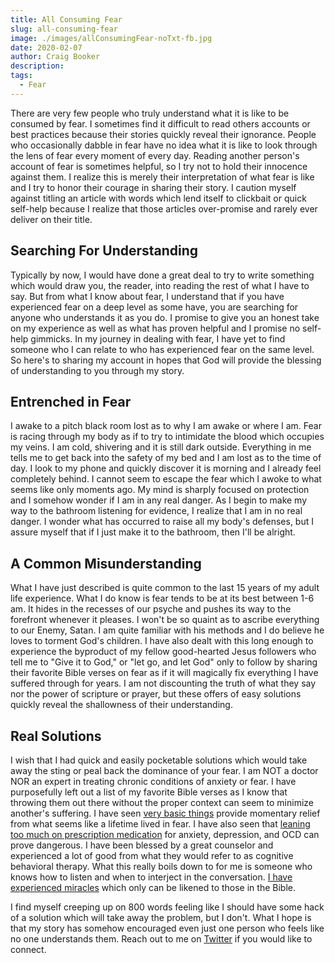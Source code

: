 ```yaml
---
title: All Consuming Fear
slug: all-consuming-fear
image: ./images/allConsumingFear-noTxt-fb.jpg
date: 2020-02-07
author: Craig Booker
description:
tags:
  - Fear
---
```


There are very few people who truly understand what it is like to be consumed by fear. I sometimes find it difficult to read others accounts or best practices because their stories quickly reveal their ignorance. People who occasionally dabble in fear have no idea what it is like to look through the lens of fear every moment of every day. Reading another person's account of fear is sometimes helpful, so I try not to hold their innocence against them. I realize this is merely their interpretation of what fear is like and I try to honor their courage in sharing their story. I caution myself against titling an article with words which lend itself to clickbait or quick self-help because I realize that those articles over-promise and rarely ever deliver on their title.

## Searching For Understanding

Typically by now, I would have done a great deal to try to write something which would draw you, the reader, into reading the rest of what I have to say. But from what I know about fear, I understand that if you have experienced fear on a deep level as some have, you are searching for anyone who understands it as you do. I promise to give you an honest take on my experience as well as what has proven helpful and I promise no self-help gimmicks. In my journey in dealing with fear, I have yet to find someone who I can relate to who has experienced fear on the same level. So here's to sharing my account in hopes that God will provide the blessing of understanding to you through my story.

## Entrenched in Fear

I awake to a pitch black room lost as to why I am awake or where I am. Fear is racing through my body as if to try to intimidate the blood which occupies my veins. I am cold, shivering and it is still dark outside. Everything in me tells me to get back into the safety of my bed and I am lost as to the time of day. I look to my phone and quickly discover it is morning and I already feel completely behind. I cannot seem to escape the fear which I awoke to what seems like only moments ago. My mind is sharply focused on protection and I somehow wonder if I am in any real danger. As I begin to make my way to the bathroom listening for evidence, I realize that I am in no real danger. I wonder what has occurred to raise all my body's defenses, but I assure myself that if I just make it to the bathroom, then I'll be alright.

## A Common Misunderstanding

What I have just described is quite common to the last 15 years of my adult life experience. What I do know is fear tends to be at its best between 1-6 am. It hides in the recesses of our psyche and pushes its way to the forefront whenever it pleases. I won't be so quaint as to ascribe everything to our Enemy, Satan. I am quite familiar with his methods and I do believe he loves to torment God's children. I have also dealt with this long enough to experience the byproduct of my fellow good-hearted Jesus followers who tell me to "Give it to God," or "let go, and let God" only to follow by sharing their favorite Bible verses on fear as if it will magically fix everything I have suffered through for years. I am not discounting the truth of what they say nor the power of scripture or prayer, but these offers of easy solutions quickly reveal the shallowness of their understanding.

## Real Solutions

I wish that I had quick and easily pocketable solutions which would take away the sting or peal back the dominance of your fear. I am NOT a doctor NOR an expert in treating chronic conditions of anxiety or fear. I have purposefully left out a list of my favorite Bible verses as I know that throwing them out there without the proper context can seem to minimize another's suffering. I have seen [very basic things](https://craigbooker.com/blog/getting-outside-your-head/) provide momentary relief from what seems like a lifetime lived in fear. I have also seen that [leaning too much on prescription medication](https://craigbooker.com/blog/houston-we-have-a-problem/) for anxiety, depression, and OCD can prove dangerous. I have been blessed by a great counselor and experienced a lot of good from what they would refer to as cognitive behavioral therapy. What this really boils down to for me is someone who knows how to listen and when to interject in the conversation. [I have experienced miracles](https://craigbooker.com/blog/a-bizarre-confidence/) which only can be likened to those in the Bible.

I find myself creeping up on 800 words feeling like I should have some hack of a solution which will take away the problem, but I don't. What I hope is that my story has somehow encouraged even just one person who feels like no one understands them. Reach out to me on [Twitter](https://twitter.com/craigbooker) if you would like to connect.
